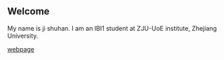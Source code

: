 ## Welcome 

My name is ji shuhan. 
I am an IBI1 student at ZJU-UoE institute, Zhejiang University.

[webpage](https://c.zju.edu.cn/) 
